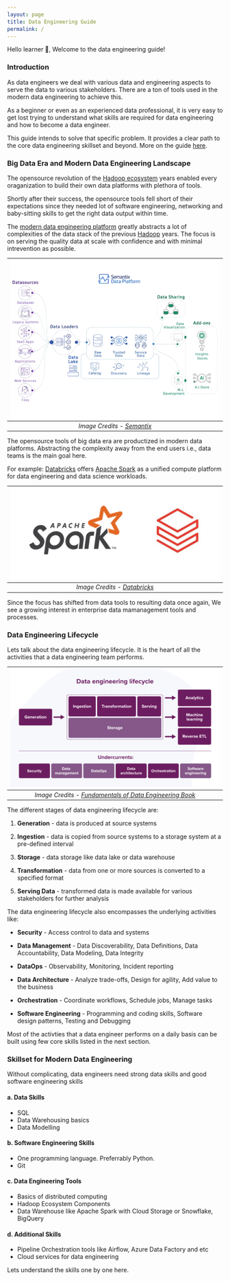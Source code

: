 ```yaml
---
layout: page
title: Data Engineering Guide
permalink: /
---
```


Hello learner 👋, Welcome to the data engineering guide!

### Introduction

As data engineers we deal with various data and engineering aspects to serve the data to various stakeholders. There are a ton of tools used in the modern data engineering to achieve this.

As a beginner or even as an experienced data professional, it is very easy to get lost trying to understand what skills are required for data engineering and how to become a data engineer.

This guide intends to solve that specific problem. It provides a clear path to the core data engineering skillset and beyond. More on the guide [here](https://www.learndataengineering.guide/faqs/).

### Big Data Era and Modern Data Engineering Landscape

The opensource revolution of the [Hadoop ecosystem](https://www.geeksforgeeks.org/hadoop-ecosystem/) years enabled every oraganization to build their own data platforms with plethora of tools.

Shortly after their success, the opensource tools fell short of their expectations since they needed lot of software engineering, networking and baby-sitting skills to get the right data output within time.

The [modern data engineering platform](https://towardsdatascience.com/the-building-blocks-of-a-modern-data-platform-92e46061165) greatly abstracts a lot of complexities of the data stack of the previous [Hadoop](https://www.javatpoint.com/what-is-hadoop) years. The focus is on serving the quality data at scale with confidence and with minimal intrevention as possible.

| ![ModernDataEngineering](../assets/img/index.md/ModernDataEngineeringPlatform.gif) |
|:--:|
| *Image Credits - [Semantix](https://docs.semantix.cloud/)*|

The opensource tools of big data era are productized in modern data platforms. Abstracting the complexity away from the end users i.e., data teams is the main goal here. 

For example: [Databricks](https://www.databricks.com/) offers [Apache Spark](https://spark.apache.org/) as a unified compute platform for data engineering and data science workloads.

| ![ApacheSparkDatabrick](../assets/img/index.md/spark-databricks.png) |
|:--:|
| *Image Credits - [Databricks](https://www.databricks.com/)*|

Since the focus has shifted from data tools to resulting data once again, We see a growing interest in enterprise data mamanagement tools and processes.

### Data Engineering Lifecycle

Lets talk about the data engineering lifecycle. It is the heart of all the activities that a data engineering team performs.

| ![Data Engineering Lifecycle](../assets/img/index.md/data-engineering-lifecycle.jpeg) |
|:--:|
| *Image Credits - [Fundamentals of Data Engineering Book](https://xebia.com/blog/fundamentals-of-data-engineering/)*|

The different stages of data engineering lifecycle are:

1. **Generation** - data is produced at source systems

2. **Ingestion** - data is copied from source systems to a storage system at a pre-defined interval

3. **Storage** - data storage like data lake or data warehouse

4. **Transformation** - data from one or more sources is converted to a specified format

5. **Serving Data** - transformed data is made available for various stakeholders for further analysis

The data engineering lifecycle also encompasses the underlying activities like:

- **Security** - Access control to data and systems

- **Data Management** - Data Discoverability, Data Definitions, Data Accountability, Data Modeling, Data Integrity

- **DataOps** - Observability, Monitoring, Incident reporting

- **Data Architecture** - Analyze trade-offs, Design for agility, Add value to the business

- **Orchestration** - Coordinate workflows, Schedule jobs, Manage tasks

- **Software Engineering** - Programming and coding skills, Software design patterns, Testing and Debugging

Most of the activties that a data engineer performs on a daily basis can be built using few core skills listed in the next section.

### Skillset for Modern Data Engineering

Without complicating, data engineers need strong data skills and good software engineering skills

#### a. Data Skills

- SQL
- Data Warehousing basics
- Data Modelling

#### b. Software Engineering Skills

- One programming language. Preferrably Python.
- Git

#### c. Data Engineering Tools

- Basics of distributed computing
- Hadoop Ecosystem Components
- Data Warehouse like Apache Spark with Cloud Storage or Snowflake, BigQuery

#### d. Additional Skills

- Pipeline Orchestration tools like Airflow, Azure Data Factory and etc
- Cloud services for data engineering

Lets understand the skills one by one here.
